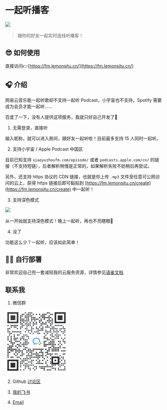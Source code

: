 # 一起听播客

<img src="https://yenche123-1300458905.cos.ap-shanghai.myqcloud.com/podcast-together/screenshot_index.png" width="500" />

> 跟你的好友一起实时连线听播客！

## 😎 如何使用

直接访问👉[https://fm.lemonsjtu.cn/](https://fm.lemonsjtu.cn/)

## 🎧 介绍

网易云音乐能一起听歌却不支持一起听 Podcast，小宇宙也不支持，Spotify 需要成为会员才能一起听......

百度了一下，没有人提供这项服务，我就只好自己开发了🥲

1. 无需登录，直接听

输入昵称，就可以进入房间，跟好友一起听啦！目前最多支持 15 人同时一起听。

2. 支持小宇宙 / Apple Podcast 中国区

目前已知支持 `xiaoyuzhoufm.com/episode/` 或者 `podcasts.apple.com/cn/` 的链接（不支持短链），后者解析稍慢是正常的，如果解析失败不妨稍后再尝试。

另外，还支持 https 协议的 CDN 链接，也就是你上传 `.mp3` 文件至任意可公网访问的云上，获得 https 链接后即可黏贴到 [https://fm.lemonsjtu.cn/create](https://fm.lemonsjtu.cn/create) 中一起听！

3. 支持深色模式

<img src="https://yenche123-1300458905.cos.ap-shanghai.myqcloud.com/podcast-together/screenshot_index_dm.png" width="500" />

从一开始就支持深色模式！晚上一起听，再也不亮瞎眼🙈

4. 没了

功能这么少？一起听，应该如此简单！

## 🧑‍💻 自行部署

非常欢迎自己兜一套减轻我的云服务资源，详情参见[语雀文档](https://www.yuque.com/cuiyanzhe/sx698m/etgegl)

## 联系我

1. 微信群

<img src="./public/wecom_qrcode.png" width="200" />

2. Github [讨论区](https://github.com/yenche123/podcast-together/discussions)

3. [我的飞书](https://www.feishu.cn/invitation/page/add_contact/?token=affgb85a-37d6-470f-8e50-42dc6de3f57c)

4. [Email](mailto:tsuiyenche@outlook.com)
